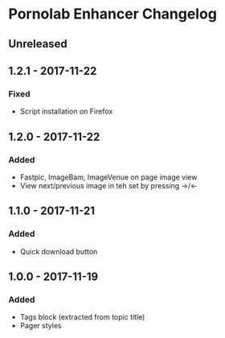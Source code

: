 # Pornolab Enhancer Changelog

## Unreleased

## 1.2.1 - 2017-11-22
### Fixed
- Script installation on Firefox

## 1.2.0 - 2017-11-22
### Added
- Fastpic, ImageBam, ImageVenue on page image view
- View next/previous image in teh set by pressing →/←

## 1.1.0 - 2017-11-21
### Added
- Quick download button

## 1.0.0 - 2017-11-19
### Added
- Tags block (extracted from topic title)
- Pager styles
